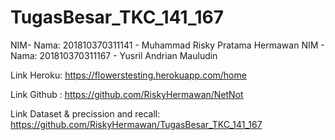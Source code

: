 # TugasBesar_TKC_141_167
NIM- Nama: 201810370311141 - Muhammad Risky Pratama Hermawan 
NIM - Nama: 201810370311167 - Yusril Andrian Mauludin 

Link Heroku: https://flowerstesting.herokuapp.com/home

Link Github : https://github.com/RiskyHermawan/NetNot

Link Dataset & precission and recall: https://github.com/RiskyHermawan/TugasBesar_TKC_141_167
